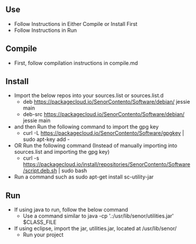 Use
---
* Follow Instructions in Either Compile or Install First
* Follow Instructions in Run

Compile
---
* First, follow compilation instructions in compile.md

Install
---
* Import the below repos into your sources.list or sources.list.d
  * deb https://packagecloud.io/SenorContento/Software/debian/ jessie main
  * deb-src https://packagecloud.io/SenorContento/Software/debian/ jessie main
* and then Run the following command to import the gpg key
  * curl -L https://packagecloud.io/SenorContento/Software/gpgkey | sudo apt-key add -
* OR Run the following command (Instead of manually importing into sources.list and importing the gpg key)
  * curl -s https://packagecloud.io/install/repositories/SenorContento/Software/script.deb.sh | sudo bash
* Run a command such as sudo apt-get install sc-utility-jar

Run
---
* If using java to run, follow the below command
  * Use a command similar to java -cp '.:/usr/lib/senor/utilities.jar' $CLASS_FILE
* If using eclipse, import the jar, utilities.jar, located at /usr/lib/senor/
  * Run your project
